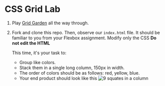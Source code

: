 # CSS Grid Lab

1. Play [Grid Garden](https://cssgridgarden.com/) all the way through.

2. Fork and clone this repo. Then, observe our `index.html` file. It should be familiar to you from your Flexbox assignment. Modify only the CSS **Do not edit the HTML**

    This time, it's your task to:

    - Group like colors.
    - Stack them in a single long column, 150px in width.
    - The order of colors should be as follows: red, yellow, blue.
    - Your end product should look like this
    ![9 squates in a column](assets/sample.png)

